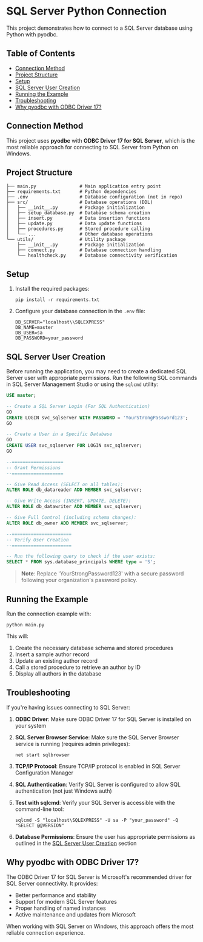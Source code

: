 # SQL Server Python Connection

This project demonstrates how to connect to a SQL Server database using Python with pyodbc.

## Table of Contents
- [Connection Method](#connection-method)
- [Project Structure](#project-structure)
- [Setup](#setup)
- [SQL Server User Creation](#sql-server-user-creation)
- [Running the Example](#running-the-example)
- [Troubleshooting](#troubleshooting)
- [Why pyodbc with ODBC Driver 17?](#why-pyodbc-with-odbc-driver-17)

## Connection Method

This project uses **pyodbc** with **ODBC Driver 17 for SQL Server**, which is the most reliable approach for connecting to SQL Server from Python on Windows.

## Project Structure

```
├── main.py                # Main application entry point
├── requirements.txt       # Python dependencies
├── .env                   # Database configuration (not in repo)
├── src/                   # Database operations (DDL)
│   ├── __init__.py        # Package initialization
│   ├── setup_database.py  # Database schema creation
│   ├── insert.py          # Data insertion functions
│   ├── update.py          # Data update functions
│   ├── procedures.py      # Stored procedure calling
│   └── ...                # Other database operations
└── utils/                 # Utility package
    ├── __init__.py        # Package initialization
    ├── connect.py         # Database connection handling
    └── healthcheck.py     # Database connectivity verification
```

## Setup

1. Install the required packages:
   ```
   pip install -r requirements.txt
   ```

2. Configure your database connection in the `.env` file:
   ```
   DB_SERVER="localhost\\SQLEXPRESS"
   DB_NAME=master
   DB_USER=sa
   DB_PASSWORD=your_password
   ```

## SQL Server User Creation

Before running the application, you may need to create a dedicated SQL Server user with appropriate permissions. Run the following SQL commands in SQL Server Management Studio or using the `sqlcmd` utility:

```sql
USE master;

-- Create a SQL Server Login (For SQL Authentication)
GO
CREATE LOGIN svc_sqlserver WITH PASSWORD = 'YourStrongPassword123';
GO

-- Create a User in a Specific Database
GO
CREATE USER svc_sqlserver FOR LOGIN svc_sqlserver;
GO

--===================
-- Grant Permissions
--===================

-- Give Read Access (SELECT on all tables):
ALTER ROLE db_datareader ADD MEMBER svc_sqlserver;

-- Give Write Access (INSERT, UPDATE, DELETE):
ALTER ROLE db_datawriter ADD MEMBER svc_sqlserver;

-- Give Full Control (including schema changes):
ALTER ROLE db_owner ADD MEMBER svc_sqlserver;

--======================
-- Verify User Creation
--======================

-- Run the following query to check if the user exists:
SELECT * FROM sys.database_principals WHERE type = 'S';
```

> **Note**: Replace 'YourStrongPassword123' with a secure password following your organization's password policy.

## Running the Example

Run the connection example with:
```
python main.py
```

This will:
1. Create the necessary database schema and stored procedures
2. Insert a sample author record
3. Update an existing author record
4. Call a stored procedure to retrieve an author by ID
5. Display all authors in the database

## Troubleshooting

If you're having issues connecting to SQL Server:

1. **ODBC Driver**: Make sure ODBC Driver 17 for SQL Server is installed on your system

2. **SQL Server Browser Service**: Make sure the SQL Server Browser service is running (requires admin privileges):
   ```
   net start sqlbrowser
   ```

3. **TCP/IP Protocol**: Ensure TCP/IP protocol is enabled in SQL Server Configuration Manager

4. **SQL Authentication**: Verify SQL Server is configured to allow SQL authentication (not just Windows auth)

5. **Test with sqlcmd**: Verify your SQL Server is accessible with the command-line tool:
   ```
   sqlcmd -S "localhost\SQLEXPRESS" -U sa -P "your_password" -Q "SELECT @@VERSION"
   ```

6. **Database Permissions**: Ensure the user has appropriate permissions as outlined in the [SQL Server User Creation](#sql-server-user-creation) section

## Why pyodbc with ODBC Driver 17?

The ODBC Driver 17 for SQL Server is Microsoft's recommended driver for SQL Server connectivity. It provides:

- Better performance and stability
- Support for modern SQL Server features
- Proper handling of named instances
- Active maintenance and updates from Microsoft

When working with SQL Server on Windows, this approach offers the most reliable connection experience. 